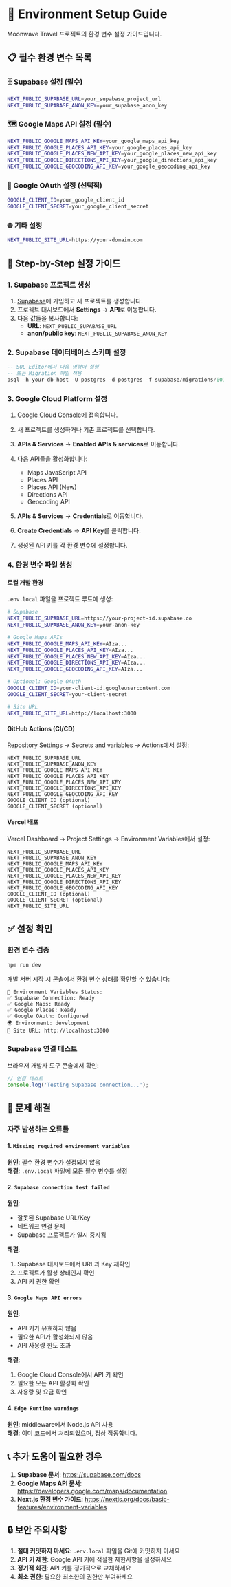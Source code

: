 # 🔧 Environment Setup Guide

Moonwave Travel 프로젝트의 환경 변수 설정 가이드입니다.

## 📋 필수 환경 변수 목록

### 🗄️ Supabase 설정 (필수)

```bash
NEXT_PUBLIC_SUPABASE_URL=your_supabase_project_url
NEXT_PUBLIC_SUPABASE_ANON_KEY=your_supabase_anon_key
```

### 🗺️ Google Maps API 설정 (필수)

```bash
NEXT_PUBLIC_GOOGLE_MAPS_API_KEY=your_google_maps_api_key
NEXT_PUBLIC_GOOGLE_PLACES_API_KEY=your_google_places_api_key
NEXT_PUBLIC_GOOGLE_PLACES_NEW_API_KEY=your_google_places_new_api_key
NEXT_PUBLIC_GOOGLE_DIRECTIONS_API_KEY=your_google_directions_api_key
NEXT_PUBLIC_GOOGLE_GEOCODING_API_KEY=your_google_geocoding_api_key
```

### 🔐 Google OAuth 설정 (선택적)

```bash
GOOGLE_CLIENT_ID=your_google_client_id
GOOGLE_CLIENT_SECRET=your_google_client_secret
```

### 🌐 기타 설정

```bash
NEXT_PUBLIC_SITE_URL=https://your-domain.com
```

## 🚀 Step-by-Step 설정 가이드

### 1. Supabase 프로젝트 생성

1. [Supabase](https://supabase.com)에 가입하고 새 프로젝트를 생성합니다.
2. 프로젝트 대시보드에서 **Settings** → **API**로 이동합니다.
3. 다음 값들을 복사합니다:
   - **URL**: `NEXT_PUBLIC_SUPABASE_URL`
   - **anon/public key**: `NEXT_PUBLIC_SUPABASE_ANON_KEY`

### 2. Supabase 데이터베이스 스키마 설정

```sql
-- SQL Editor에서 다음 명령어 실행
-- 또는 Migration 파일 적용
psql -h your-db-host -U postgres -d postgres -f supabase/migrations/001_initial_schema.sql
```

### 3. Google Cloud Platform 설정

1. [Google Cloud Console](https://console.cloud.google.com/)에 접속합니다.
2. 새 프로젝트를 생성하거나 기존 프로젝트를 선택합니다.
3. **APIs & Services** → **Enabled APIs & services**로 이동합니다.
4. 다음 API들을 활성화합니다:
   - Maps JavaScript API
   - Places API
   - Places API (New)
   - Directions API
   - Geocoding API

5. **APIs & Services** → **Credentials**로 이동합니다.
6. **Create Credentials** → **API Key**를 클릭합니다.
7. 생성된 API 키를 각 환경 변수에 설정합니다.

### 4. 환경 변수 파일 생성

#### 로컬 개발 환경

`.env.local` 파일을 프로젝트 루트에 생성:

```bash
# Supabase
NEXT_PUBLIC_SUPABASE_URL=https://your-project-id.supabase.co
NEXT_PUBLIC_SUPABASE_ANON_KEY=your-anon-key

# Google Maps APIs
NEXT_PUBLIC_GOOGLE_MAPS_API_KEY=AIza...
NEXT_PUBLIC_GOOGLE_PLACES_API_KEY=AIza...
NEXT_PUBLIC_GOOGLE_PLACES_NEW_API_KEY=AIza...
NEXT_PUBLIC_GOOGLE_DIRECTIONS_API_KEY=AIza...
NEXT_PUBLIC_GOOGLE_GEOCODING_API_KEY=AIza...

# Optional: Google OAuth
GOOGLE_CLIENT_ID=your-client-id.googleusercontent.com
GOOGLE_CLIENT_SECRET=your-client-secret

# Site URL
NEXT_PUBLIC_SITE_URL=http://localhost:3000
```

#### GitHub Actions (CI/CD)

Repository Settings → Secrets and variables → Actions에서 설정:

```
NEXT_PUBLIC_SUPABASE_URL
NEXT_PUBLIC_SUPABASE_ANON_KEY
NEXT_PUBLIC_GOOGLE_MAPS_API_KEY
NEXT_PUBLIC_GOOGLE_PLACES_API_KEY
NEXT_PUBLIC_GOOGLE_PLACES_NEW_API_KEY
NEXT_PUBLIC_GOOGLE_DIRECTIONS_API_KEY
NEXT_PUBLIC_GOOGLE_GEOCODING_API_KEY
GOOGLE_CLIENT_ID (optional)
GOOGLE_CLIENT_SECRET (optional)
```

#### Vercel 배포

Vercel Dashboard → Project Settings → Environment Variables에서 설정:

```
NEXT_PUBLIC_SUPABASE_URL
NEXT_PUBLIC_SUPABASE_ANON_KEY
NEXT_PUBLIC_GOOGLE_MAPS_API_KEY
NEXT_PUBLIC_GOOGLE_PLACES_API_KEY
NEXT_PUBLIC_GOOGLE_PLACES_NEW_API_KEY
NEXT_PUBLIC_GOOGLE_DIRECTIONS_API_KEY
NEXT_PUBLIC_GOOGLE_GEOCODING_API_KEY
GOOGLE_CLIENT_ID (optional)
GOOGLE_CLIENT_SECRET (optional)
NEXT_PUBLIC_SITE_URL
```

## ✅ 설정 확인

### 환경 변수 검증

```bash
npm run dev
```

개발 서버 시작 시 콘솔에서 환경 변수 상태를 확인할 수 있습니다:

```
🔧 Environment Variables Status:
✅ Supabase Connection: Ready
✅ Google Maps: Ready
✅ Google Places: Ready
✅ Google OAuth: Configured
🌍 Environment: development
🔗 Site URL: http://localhost:3000
```

### Supabase 연결 테스트

브라우저 개발자 도구 콘솔에서 확인:

```javascript
// 연결 테스트
console.log('Testing Supabase connection...');
```

## 🚨 문제 해결

### 자주 발생하는 오류들

#### 1. `Missing required environment variables`

**원인**: 필수 환경 변수가 설정되지 않음  
**해결**: `.env.local` 파일에 모든 필수 변수를 설정

#### 2. `Supabase connection test failed`

**원인**: 
- 잘못된 Supabase URL/Key
- 네트워크 연결 문제
- Supabase 프로젝트가 일시 중지됨

**해결**: 
1. Supabase 대시보드에서 URL과 Key 재확인
2. 프로젝트가 활성 상태인지 확인
3. API 키 권한 확인

#### 3. `Google Maps API errors`

**원인**: 
- API 키가 유효하지 않음
- 필요한 API가 활성화되지 않음
- API 사용량 한도 초과

**해결**:
1. Google Cloud Console에서 API 키 확인
2. 필요한 모든 API 활성화 확인
3. 사용량 및 요금 확인

#### 4. `Edge Runtime warnings`

**원인**: middleware에서 Node.js API 사용  
**해결**: 이미 코드에서 처리되었으며, 정상 작동합니다.

## 📞 추가 도움이 필요한 경우

1. **Supabase 문서**: https://supabase.com/docs
2. **Google Maps API 문서**: https://developers.google.com/maps/documentation
3. **Next.js 환경 변수 가이드**: https://nextjs.org/docs/basic-features/environment-variables

## 🔒 보안 주의사항

1. **절대 커밋하지 마세요**: `.env.local` 파일을 Git에 커밋하지 마세요
2. **API 키 제한**: Google API 키에 적절한 제한사항을 설정하세요
3. **정기적 회전**: API 키를 정기적으로 교체하세요
4. **최소 권한**: 필요한 최소한의 권한만 부여하세요
